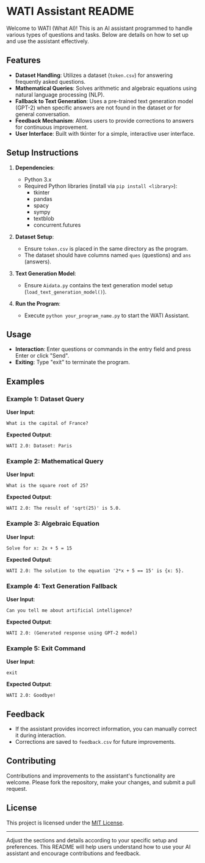 # WATI Assistant README

Welcome to WATI (What AI)! This is an AI assistant programmed to handle various types of questions and tasks. Below are details on how to set up and use the assistant effectively.

## Features

- **Dataset Handling**: Utilizes a dataset (`token.csv`) for answering frequently asked questions.
- **Mathematical Queries**: Solves arithmetic and algebraic equations using natural language processing (NLP).
- **Fallback to Text Generation**: Uses a pre-trained text generation model (GPT-2) when specific answers are not found in the dataset or for general conversation.
- **Feedback Mechanism**: Allows users to provide corrections to answers for continuous improvement.
- **User Interface**: Built with tkinter for a simple, interactive user interface.

## Setup Instructions

1. **Dependencies**:
   - Python 3.x
   - Required Python libraries (install via `pip install <library>`):
     - tkinter
     - pandas
     - spacy
     - sympy
     - textblob
     - concurrent.futures

2. **Dataset Setup**:
   - Ensure `token.csv` is placed in the same directory as the program.
   - The dataset should have columns named `ques` (questions) and `ans` (answers).

3. **Text Generation Model**:
   - Ensure `Aidata.py` contains the text generation model setup (`load_text_generation_model()`).

4. **Run the Program**:
   - Execute `python your_program_name.py` to start the WATI Assistant.

## Usage

- **Interaction**: Enter questions or commands in the entry field and press Enter or click "Send".
- **Exiting**: Type "exit" to terminate the program.
## Examples

### Example 1: Dataset Query

**User Input**:  
```
What is the capital of France?
```

**Expected Output**:  
```
WATI 2.0: Dataset: Paris
```

### Example 2: Mathematical Query

**User Input**:  
```
What is the square root of 25?
```

**Expected Output**:  
```
WATI 2.0: The result of 'sqrt(25)' is 5.0.
```

### Example 3: Algebraic Equation

**User Input**:  
```
Solve for x: 2x + 5 = 15
```

**Expected Output**:  
```
WATI 2.0: The solution to the equation '2*x + 5 == 15' is {x: 5}.
```

### Example 4: Text Generation Fallback

**User Input**:  
```
Can you tell me about artificial intelligence?
```

**Expected Output**:  
```
WATI 2.0: (Generated response using GPT-2 model)
```

### Example 5: Exit Command

**User Input**:  
```
exit
```

**Expected Output**:  
```
WATI 2.0: Goodbye!
```

## Feedback

- If the assistant provides incorrect information, you can manually correct it during interaction.
- Corrections are saved to `feedback.csv` for future improvements.

## Contributing

Contributions and improvements to the assistant's functionality are welcome. Please fork the repository, make your changes, and submit a pull request.

## License

This project is licensed under the [MIT License](link-to-your-license-file).

---

Adjust the sections and details according to your specific setup and preferences. This README will help users understand how to use your AI assistant and encourage contributions and feedback.
